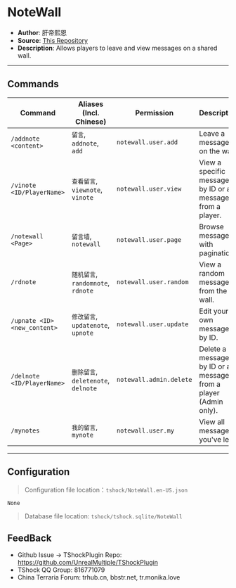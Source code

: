 # NoteWall

- **Author**: 肝帝熙恩  
- **Source**: [This Repository](https://github.com/UnrealMultiple/TShockPlugin)  
- **Description**: Allows players to leave and view messages on a shared wall.  

---

## Commands

| Command                      | Aliases (Incl. Chinese)     | Permission                | Description                                                                 |
|------------------------------|-----------------------------|---------------------------|-----------------------------------------------------------------------------|
| `/addnote <content>`            | `留言`, `addnote`, `add`     | `notewall.user.add`       | Leave a message on the wall.                                               |
| `/vinote <ID/PlayerName>`      | `查看留言`, `viewnote`, `vinote` | `notewall.user.view`      | View a specific message by ID or all messages from a player.               |
| `/notewall <Page>`           | `留言墙`, `notewall`         | `notewall.user.page`      | Browse messages with pagination.                                           |
| `/rdnote`                    | `随机留言`, `randomnote`, `rdnote` | `notewall.user.random`    | View a random message from the wall.                                       |
| `/upnate <ID> <new_content>`   | `修改留言`, `updatenote`, `upnote` | `notewall.user.update`    | Edit your own message by ID.                                               |
| `/delnote <ID/PlayerName>`    | `删除留言`, `deletenote`, `delnote` | `notewall.admin.delete`   | Delete a message by ID or all messages from a player (Admin only).         |
| `/mynotes`                   | `我的留言`, `mynote`         | `notewall.user.my`        | View all messages you've left.                                             |

---

## Configuration  
> Configuration file location：`tshock/NoteWall.en-US.json`  
```json5
None
```
> Database file location: `tshock/tshock.sqlite/NoteWall`  

## FeedBack
- Github Issue -> TShockPlugin Repo: https://github.com/UnrealMultiple/TShockPlugin
- TShock QQ Group: 816771079
- China Terraria Forum: trhub.cn, bbstr.net, tr.monika.love
